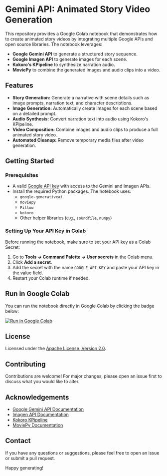 # Gemini API: Animated Story Video Generation

This repository provides a Google Colab notebook that demonstrates how to create animated story videos by integrating multiple Google APIs and open source libraries. The notebook leverages:

- **Google Gemini API** to generate a structured story sequence.
- **Google Imagen API** to generate images for each scene.
- **Kokoro's KPipeline** to synthesize narration audio.
- **MoviePy** to combine the generated images and audio clips into a video.

## Features

- **Story Generation:** Generate a narrative with scene details such as image prompts, narration text, and character descriptions.
- **Image Generation:** Automatically create images for each scene based on a detailed prompt.
- **Audio Synthesis:** Convert narration text into audio using Kokoro's KPipeline.
- **Video Composition:** Combine images and audio clips to produce a full animated story video.
- **Automated Cleanup:** Remove temporary media files after video generation.

## Getting Started

### Prerequisites

- A valid [Google API key](https://cloud.google.com/) with access to the Gemini and Imagen APIs.
- Install the required Python packages. The notebook uses:
  - `google-generativeai`
  - `moviepy`
  - `Pillow`
  - `kokoro`
  - Other helper libraries (e.g., `soundfile`, `numpy`)

### Setting Up Your API Key in Colab

Before running the notebook, make sure to set your API key as a Colab Secret:
1. Go to **Tools → Command Palette → User secrets** in the Colab menu.
2. Click **Add a secret**.
3. Add the secret with the name `GOOGLE_API_KEY` and paste your API key in the value field.
4. Restart your Colab runtime if needed.

## Run in Google Colab

You can run the notebook directly in Google Colab by clicking the badge below:

[![Run in Google Colab](https://colab.research.google.com/assets/colab-badge.svg)](https://colab.research.google.com/drive/1aO2MesYp6NKNIXcEdXhcuSQKvL9rb2Xn?usp=sharing)

## License

Licensed under the [Apache License, Version 2.0](https://www.apache.org/licenses/LICENSE-2.0).

## Contributing

Contributions are welcome! For major changes, please open an issue first to discuss what you would like to alter.

## Acknowledgements

- [Google Gemini API Documentation](https://ai.google.dev/gemini-api/docs/structured-outputs)
- [Imagen API Documentation](https://ai.google.dev)
- [Kokoro KPipeline](https://github.com/kokoro-ai)
- [MoviePy Documentation](https://zulko.github.io/moviepy/)

## Contact

If you have any questions or suggestions, please feel free to open an issue or submit a pull request.

Happy generating!
